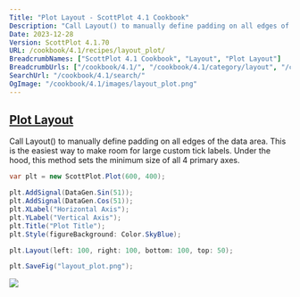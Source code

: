 ```yaml
---
Title: "Plot Layout - ScottPlot 4.1 Cookbook"
Description: "Call Layout() to manually define padding on all edges of the data area. This is the easiest way to make room for large custom tick labels. Under the hood, this method sets the minimum size of all 4 primary axes."
Date: 2023-12-28
Version: ScottPlot 4.1.70
URL: /cookbook/4.1/recipes/layout_plot/
BreadcrumbNames: ["ScottPlot 4.1 Cookbook", "Layout", "Plot Layout"]
BreadcrumbUrls: ["/cookbook/4.1/", "/cookbook/4.1/category/layout", "/cookbook/4.1/recipes/layout_plot/"]
SearchUrl: "/cookbook/4.1/search/"
OgImage: "/cookbook/4.1/images/layout_plot.png"
---
```


<h2><a id='plot-layout' href='/cookbook/4.1/recipes/layout_plot/'>Plot Layout</a></h2>

Call Layout() to manually define padding on all edges of the data area. This is the easiest way to make room for large custom tick labels. Under the hood, this method sets the minimum size of all 4 primary axes.

```cs
var plt = new ScottPlot.Plot(600, 400);

plt.AddSignal(DataGen.Sin(51));
plt.AddSignal(DataGen.Cos(51));
plt.XLabel("Horizontal Axis");
plt.YLabel("Vertical Axis");
plt.Title("Plot Title");
plt.Style(figureBackground: Color.SkyBlue);

plt.Layout(left: 100, right: 100, bottom: 100, top: 50);

plt.SaveFig("layout_plot.png");
```

<img src='../../images/layout_plot.png' class='d-block mx-auto my-5' />


